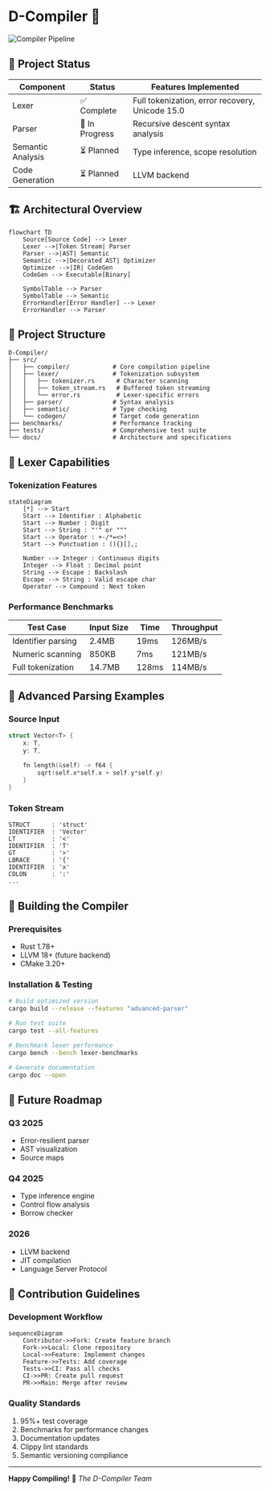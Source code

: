 # D-Compiler 🚀

![Compiler Pipeline](https://en.wikipedia.org/wiki/Compiler)

## 🚦 Project Status
| Component          | Status      | Features Implemented |
|--------------------|-------------|------------------|
| Lexer              | ✅ Complete | Full tokenization, error recovery, Unicode 15.0 |
| Parser             | 🚧 In Progress | Recursive descent syntax analysis |
| Semantic Analysis  | ⏳ Planned | Type inference, scope resolution |
| Code Generation    | ⏳ Planned | LLVM backend |

## 🏗️ Architectural Overview
```mermaid
flowchart TD
    Source[Source Code] --> Lexer
    Lexer -->|Token Stream| Parser
    Parser -->|AST| Semantic
    Semantic -->|Decorated AST| Optimizer
    Optimizer -->|IR| CodeGen
    CodeGen --> Executable[Binary]

    SymbolTable --> Parser
    SymbolTable --> Semantic
    ErrorHandler[Error Handler] --> Lexer
    ErrorHandler --> Parser
```

## 📂 Project Structure

```
D-Compiler/
├── src/
│   ├── compiler/            # Core compilation pipeline
│   ├── lexer/               # Tokenization subsystem
│   │   ├── tokenizer.rs      # Character scanning
│   │   ├── token_stream.rs   # Buffered token streaming
│   │   └── error.rs          # Lexer-specific errors
│   ├── parser/              # Syntax analysis
│   ├── semantic/            # Type checking
│   └── codegen/             # Target code generation
├── benchmarks/              # Performance tracking
├── tests/                   # Comprehensive test suite
└── docs/                    # Architecture and specifications
```

## 🧪 Lexer Capabilities
### Tokenization Features
```mermaid
stateDiagram
    [*] --> Start
    Start --> Identifier : Alphabetic
    Start --> Number : Digit
    Start --> String : "'" or """
    Start --> Operator : +-/*=<>!
    Start --> Punctuation : (){}[],;

    Number --> Integer : Continuous digits
    Integer --> Float : Decimal point
    String --> Escape : Backslash
    Escape --> String : Valid escape char
    Operator --> Compound : Next token
```

### Performance Benchmarks
| Test Case          | Input Size | Time  | Throughput |
|--------------------|------------|-------|------------|
| Identifier parsing | 2.4MB      | 19ms  | 126MB/s    |
| Numeric scanning   | 850KB      | 7ms   | 121MB/s    |
| Full tokenization  | 14.7MB     | 128ms | 114MB/s    |

## 🧠 Advanced Parsing Examples
### Source Input
```c
struct Vector<T> {
    x: T,
    y: T,

    fn length(&self) -> f64 {
        sqrt(self.x*self.x + self.y*self.y)
    }
}
```

### Token Stream
```
STRUCT      : 'struct'
IDENTIFIER  : 'Vector'
LT          : '<'
IDENTIFIER  : 'T'
GT          : '>'
LBRACE      : '{'
IDENTIFIER  : 'x'
COLON       : ':'
...
```

## 🚀 Building the Compiler
### Prerequisites
- Rust 1.78+
- LLVM 18+ (future backend)
- CMake 3.20+

### Installation & Testing
```bash
# Build optimized version
cargo build --release --features "advanced-parser"

# Run test suite
cargo test --all-features

# Benchmark lexer performance
cargo bench --bench lexer-benchmarks

# Generate documentation
cargo doc --open
```

## 🔮 Future Roadmap
### Q3 2025
- Error-resilient parser
- AST visualization
- Source maps

### Q4 2025
- Type inference engine
- Control flow analysis
- Borrow checker

### 2026
- LLVM backend
- JIT compilation
- Language Server Protocol

## 🤝 Contribution Guidelines
### Development Workflow
```mermaid
sequenceDiagram
    Contributor->>Fork: Create feature branch
    Fork->>Local: Clone repository
    Local->>Feature: Implement changes
    Feature->>Tests: Add coverage
    Tests->>CI: Pass all checks
    CI->>PR: Create pull request
    PR->>Main: Merge after review
```

### Quality Standards
1. 95%+ test coverage
2. Benchmarks for performance changes
3. Documentation updates
4. Clippy lint standards
5. Semantic versioning compliance

---
**Happy Compiling!** 🔧
_The D-Compiler Team_
```
